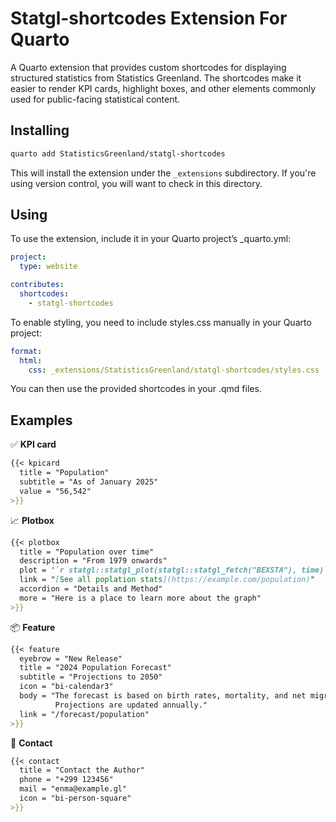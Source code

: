 # Statgl-shortcodes Extension For Quarto

A Quarto extension that provides custom shortcodes for displaying
structured statistics from Statistics Greenland. The shortcodes make it
easier to render KPI cards, highlight boxes, and other elements commonly
used for public-facing statistical content.

## Installing

``` bash
quarto add StatisticsGreenland/statgl-shortcodes
```

This will install the extension under the `_extensions` subdirectory. If
you're using version control, you will want to check in this directory.

## Using

To use the extension, include it in your Quarto project’s _quarto.yml:

``` yaml
project:
  type: website

contributes:
  shortcodes:
    - statgl-shortcodes
```

To enable styling, you need to include styles.css manually in your Quarto project:

``` yaml
format:
  html:
    css: _extensions/StatisticsGreenland/statgl-shortcodes/styles.css
```

You can then use the provided shortcodes in your .qmd files.

## Examples

✅ **KPI card**
``` markdown
{{< kpicard 
  title = "Population" 
  subtitle = "As of January 2025" 
  value = "56,542" 
>}}
```

📈 **Plotbox**
``` markdown
{{< plotbox
  title = "Population over time"
  description = "From 1979 onwards"
  plot = '`r statgl::statgl_plot(statgl::statgl_fetch("BEXSTA"), time)`'
  link = "[See all poplation stats](https://example.com/population)"
  accordion = "Details and Method"
  more = "Here is a place to learn more about the graph"
>}}
```

📦 **Feature**
``` markdown
{{< feature
  eyebrow = "New Release"
  title = "2024 Population Forecast"
  subtitle = "Projections to 2050"
  icon = "bi-calendar3"
  body = "The forecast is based on birth rates, mortality, and net migration. §§§
          Projections are updated annually."
  link = "/forecast/population"
>}}
```

📇 **Contact**
```markdown
{{< contact
  title = "Contact the Author"
  phone = "+299 123456"
  mail = "enma@example.gl"
  icon = "bi-person-square"
>}}
```